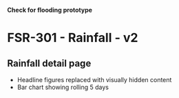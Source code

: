 **Check for flooding prototype**
# FSR-301 - Rainfall - v2

## Rainfall detail page
- Headline figures replaced with visually hidden content
- Bar chart showing rolling 5 days